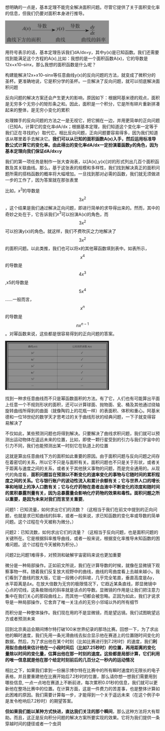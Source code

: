 想明确的一点是，基本定理不能完全解决面积问题。尽管它提供了关于面积变化率的信息，但我们仍要对面积本身进行推导。

<img src="./images/image-20240423173444159.png" alt="image-20240423173444159" style="zoom:33%;" />

用符号表示的话，基本定理告诉我们dA/dx=y，其中y(x)是已知函数。我们还需要找到能满足这个方程的A(x),比如：我想的是一个面积函数A(x)，它的导数是12x+x10–sinx，那么我想的面积函数是什么呢？



构建能解决12x+x10–sinx等任意曲线y(x)的反向问题的方法，就变成了微积分的圣杯。更准确地说，它是积分学的圣杯。一旦解决了反向问题，就可以彻底解决面积问题

反向问题的解决方案还会产生更大的影响，原因如下：根据阿基米德的观点，面积是无穷多个无穷小的矩形条之和。因此，面积是一个积分，它是所有碎片重新拼凑起来的整体，是无穷小变化的累积

处理棘手的反向问题的方法之一是无视它，把它搁在一边，并用更简单的正向问题（已知A，计算它的变化率dA/dx；根据基本定理，我们知道这个变化率一定等于我们正在寻找的y）取代它。相比反向问题，正向问题要容易得多，因为我们知道该从哪里着手去解决它。**我们可以从已知的面积函数A(x)入手，然后运用标准导数公式计算它的变化率。由此得出的变化率dA/dx一定扮演着函数y的角色，因为基本定理向我们保证dA/dx=y**



我们的第一项任务是制作一张大查询表，以[A(x),y(x)]对的形式列出几百个面积函数及其关联曲线。那么，基于这张表的规模和多样性，我们找到解决真正的面积问题所需的搭档函数的概率将大幅增加。一旦找到那对必需的函数，我们就无须做进一步的工作了，因为答案就在那张表里

比如，$x^3$的导数是$$3x^2$$，这个结果是我们通过解决正向问题，即进行简单的求导得出来的。然而，其中的奇妙之处在于，它告诉我们$x^3$可以扮演A(x)的角色，而$$3x^2$$可以扮演y(x)的角色。就这样，我们不费吹灰之力地解决了$$3x^2$$的面积问题。以此类推，我们也可以将x的其他幂函数填到表中。如表所示，$$x^4$$的导数是$$4x^3$$,x5的导数是$$5x^4$$……一般而言，$$x^n$$的导数是$$nx^{n-1}$$​。对幂函数来说，这些都是很容易得到的正向问题的答案。

<img src="./images/image-20240424214542072.png" alt="image-20240424214542072" style="zoom:33%;" />

找到一种求任意曲线而不只是幂函数面积的方法。有了它，人们也有可能算出平面上任意一个不规则形状的面积，还可以计算球面、抛物面、瓮、桶及其他通过绕轴旋转曲线所得到的曲面（就像陶钧上的花瓶一样）的表面积、体积和重心。阿基米德和一位18世纪的数学天才思考过的关于曲线形状的经典问题，一下子就变得容易解决了

不仅如此，某些预测问题也将得到解决。只要解决了曲线求积问题，我们就可以预测出运动物体在遥远未来的位置，比如，即使一颗行星受到的引力与我们宇宙中的引力不同，我们也能预测出某一时刻它在轨道上的位置

这就是算出任意曲线下方的面积如此重要的原因。由于面积问题与反向问题之间存在着密切的关系，所以它不只是与面积有关。面积问题也不只是关于形状，或者关于距离与速度之间的关系，或者关于其他狭义事物的问题，而是完全通用的。从现代的角度看，**面积问题旨在预测以不断变化的速率变化的事物与它随时间的累积程度之间的关系。它与银行账户的波动性流入和累计余额有关；它与世界人口的增长率和地球上的净人口数有关；它与化疗药物在患者血液中不断变化的浓度和随时间的累积暴露剂量有关，因为总暴露量会影响化疗药物的效果和毒性。面积问题之所以重要，是因为未来对我们而言至关重要**。

问题1：已知流量，如何求出它们的流数？（这相当于我们在前文中提到的正向问题，也就是求已知曲线的斜率，或者一般来说，求已知函数的变化率或导数的简单问题。这个过程在今天被称为微分。）

问题2：已知流数，如何求出它们的流量？（这相当于反向问题，也是面积问题的关键所在。它是根据斜率推导曲线，或者一般来说，根据变化率推导未知函数的困难问题。这个过程在今天被称为积分。）

问题2比问题1难得多，对预测和破解宇宙密码来说也更加重要



微分是一种局部操作。正如前文所说，我们在计算导数的时候，就像在显微镜下观察事物一样。随着我们反复放大视野中的曲线，曲线的弯曲度看上去越来越小。我们看到了曲线的放大版，它是一段微小的斜坡，几乎完全笔直，垂直高度是Δy，水平距离是Δx。在放大倍数为无穷的极限情况下，它趋近某条直线，即显微镜中心点的切线，这条极限线的斜率就是该点的导数。显微镜的作用是让我们把注意力集中在我们关心的那段曲线上，而其他一切都会被忽略。正因为如此，我们才说求导是一种局部操作，它舍弃了唯一关注点的无穷小邻域以外的所有细节

而积分是一种整体操作。我们现在用的不是显微镜，而是望远镜。我们试图眺望远方或者预测未来

回到北京奥运会期间博尔特打破100米世界纪录的那场比赛。回想一下，为了求出他的瞬时速度，我们先用一条光滑曲线去拟合显示他在赛道上的位置随时间变化的数据。然后，为了求出他在某个时刻（比如比赛进行到7.2秒时）的速度，我们**利用拟合曲线来估计他在一小段时间后（比如7.25秒时）的位置，再用距离的变化量除以时间的变化量，估算出他在那一时刻的速度。这些都是局部计算，它们利用的唯一信息就是他在那个给定时刻前后的几百分之一秒内的运动情况**

相比之下，如果我们拿到一份展示博尔特在比赛中的所有瞬时速度的无限长的电子表格，并且要重建他在比赛开始后7.2秒时的位置，那么请你想一想我们需要用到哪些信息, 一点一点地在赛道上不断前进，每次累积0.01秒的信息，我们就可以更新他在整场比赛中的位置。在计算方面，这是一件费力的苦差事，也是整体计算如此困难的原因。我们需要计算每一步，才能得到一个关于遥远未来（在这个例子中是发令枪响后7.2秒时）的期望答案。

**但如果我们能以某种方式快进，直达我们关注的那个瞬间**，那么这种方法将大有帮助。而且，这正是反向积分问题的解决方案所要实现的效果。它将为我们提供一条穿越时间的捷径或者一个虫洞















